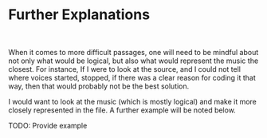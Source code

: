 Further Explanations
====================

 

When it comes to more difficult passages, one will need to be mindful about not
only what would be logical, but also what would represent the music the closest.
For instance, If I were to look at the source, and I could not tell where voices
started, stopped, if there was a clear reason for coding it that way, then that
would probably not be the best solution.

I would want to look at the music (which is mostly logical) and make it more
closely represented in the file. A further example will be noted below.

TODO: Provide example
